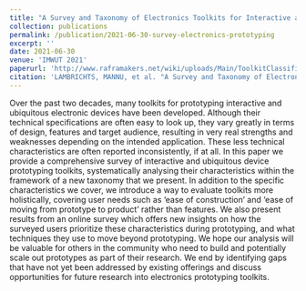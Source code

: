 ```yaml
---
title: "A Survey and Taxonomy of Electronics Toolkits for Interactive and Ubiquitous Device Prototyping"
collection: publications
permalink: /publication/2021-06-30-survey-electronics-prototyping
excerpt: ''
date: 2021-06-30
venue: 'IMWUT 2021'
paperurl: 'http://www.raframakers.net/wiki/uploads/Main/ToolkitClassification/paper.pdf'
citation: 'LAMBRICHTS, MANNU, et al. "A Survey and Taxonomy of Electronics Toolkits for Interactive and Ubiquitous Device Prototyping." (2021).'
---
```


Over the past two decades, many toolkits for prototyping interactive and ubiquitous electronic devices have been developed. Although their technical specifications are often easy to look up, they vary greatly in terms of design, features and target audience, resulting in very real strengths and weaknesses depending on the intended application. These less technical characteristics are often reported inconsistently, if at all. In this paper we provide a comprehensive survey of interactive and ubiquitous device prototyping toolkits, systematically analysing their characteristics within the framework of a new taxonomy that we present. In addition to the specific characteristics we cover, we introduce a way to evaluate toolkits more holistically, covering user needs such as ‘ease of construction’ and ‘ease of moving from prototype to product’ rather than features. We also present results from an online survey which offers new insights on how the surveyed users prioritize these characteristics during prototyping, and what techniques they use to move beyond prototyping. We hope our analysis will be valuable for others in the community who need to build and potentially scale out prototypes as part of their research. We end by identifying gaps that have not yet been addressed by existing offerings and discuss opportunities for future research into electronics prototyping toolkits.